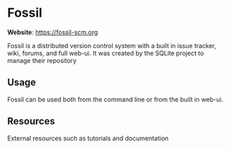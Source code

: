 # Fossil

**Website**: <https://fossil-scm.org>

Fossil is a distributed version control system with a built in issue
tracker, wiki, forums, and full web-ui. It was created by the SQLite
project to manage their repository

## Usage

Fossil can be used both from the command line or from the built in
web-ui.

## Resources

External resources such as tutorials and documentation
